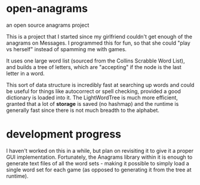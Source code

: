 # open-anagrams
an open source anagrams project

This is a project that I started since my girlfriend couldn't get enough of the anagrams on Messages. I programmed this for fun, so that she could "play vs herself" instead of spamming me with games. 

It uses one large word list (sourced from the Collins Scrabble Word List), and builds a tree of letters, which are "accepting" if the node is the last letter in a word.

This sort of data structure is incredibly fast at searching up words and could be useful for things like autocorrect or spell checking, provided a good dictionary is loaded into it. The LightWordTree is much more efficient, granted that a lot of **storage** is saved (no hashmap) and the runtime is generally fast since there is not much breadth to the alphabet. 

# development progress

I haven't worked on this in a while, but plan on revisiting it to give it a proper GUI implementation. Fortunately, the Anagrams library within it is enough to generate text files of all the word sets - making it possible to simply load a single word set for each game (as opposed to generating it from the tree at runtime).
